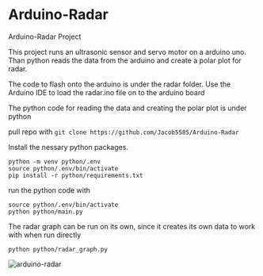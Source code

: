 # Arduino-Radar
Arduino-Radar Project

This project runs an ultrasonic sensor and servo motor on a arduino uno.
Than python reads the data from the arduino and create a polar plot for radar.

The code to flash onto the arduino is under the radar folder.
Use the Arduino IDE to load the radar.ino file on to the arduino board

<insert diagram of arduino setup>

The python code for reading the data and creating the polar plot is under python

pull repo with 
```git clone https://github.com/Jacob5585/Arduino-Radar```

Install the nessary python packages.
```
python -m venv python/.env
source python/.env/bin/activate
pip install -r python/requirements.txt
```

run the python code with
```
source python/.env/bin/activate
python python/main.py
```

The radar graph can be run on its own, since it creates its own data to work with when run directly
```
python python/radar_graph.py
```

![arduino-radar](https://github.com/user-attachments/assets/397e3c30-be2b-43db-86ad-2838f0480c67)
